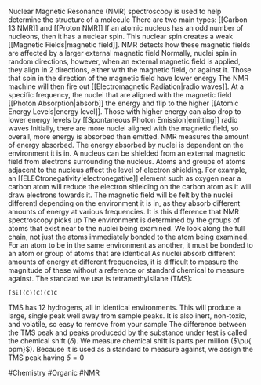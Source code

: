 Nuclear Magnetic Resonance (NMR) spectroscopy is used to help determine the structure of a molecule
There are two main types: [[Carbon 13 NMR]] and [[Proton NMR]]
If an atomic nucleus has an odd number of nucleons, then it has a nuclear spin. This nuclear spin creates a weak [[Magnetic Fields|magnetic field]]. NMR detects how these magnetic fields are affected by a larger external magnetic field
Normally, nuclei spin in random directions, however, when an external magnetic field is applied, they align in 2 directions, either with the magnetic field, or against it. Those that spin in the direction of the magnetic field have lower energy
The NMR machine will then fire out [[Electromagnetic Radiation|radio waves]]. At a specific frequency, the nuclei that are aligned with the magnetic field [[Photon Absorption|absorb]] the energy and flip to the higher [[Atomic Energy Levels|energy level]]. Those with higher energy can also drop to lower energy levels by [[Spontaneous Photon Emission|emitting]] radio waves
Initially, there are more nuclei aligned with the magnetic field, so overall, more energy is absorbed than emitted. NMR measures the amount of energy absorbed. The energy absorbed by nuclei is dependent on the environment it is in. A nucleus can be shielded from an external magnetic field from electrons surrounding the nucleus. Atoms and groups of atoms adjacent to the nucleus affect the level of electron shielding. For example, an [[ELECtronegativity|electronegative]] element such as oxygen near a carbon atom will reduce the electron shielding on the carbon atom as it will draw electrons towards it. The magnetic field will be felt by the nuclei differentl depending on the environment it is in, as they absorb different amounts of energy at various frequencies. It is this difference that NMR spectroscopy picks up
The environment is determined by the groups of atoms that exist near to the nuclei being examined. We look along the full chain, not just the atoms immediately bonded to the atom being examined. For an atom to be in the same environment as another, it must be bonded to an atom or group of atoms that are identical 
As nuclei absorb different amounts of energy at different frequencies, it is difficult to measure the magnitude of these without a reference or standard chemical to measure against. The standard we use is tetramethylsilane (TMS):
```smiles
[Si](C)(C)(C)C
```
TMS has 12 hydrogens, all in identical environments. This will produce a large, single peak well away from sample peaks. It is also inert, non-toxic, and volatile, so easy to remove from your sample
The difference between the TMS peak and peaks producedd by the substance under test is called the chemical shift ($\delta$). We measure chemical shift is parts per million ($\pu{ ppm}$). Because it is used as a standard to measure against, we assign the TMS peak having $\delta=0$

#Chemistry #Organic #NMR 